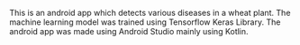 This is an android app which detects various diseases in a wheat plant. 
The machine learning model was trained using Tensorflow Keras Library.
The android app was made using Android Studio mainly using Kotlin.
